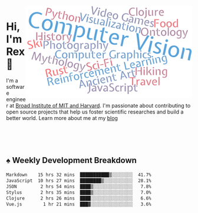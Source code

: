 <img src="https://raw.githubusercontent.com/rexwangcc/rexwangcc/master/myself.png" alt="Rex!" width="450" height="250" align="right">

# Hi, I'm Rex 👋

I'm a software engineer at [Broad Institute of MIT and Harvard](https://www.broadinstitute.org/). I'm passionate about contributing to open source projects that help us foster scientific researches and build a better world. Learn more about me at my [blog](https://rexwang.cc)

<br>
<br>
<br>

<table>
<tr valign="top" width="50%">
<!-- <td > -->

## ♠ Weekly Development Breakdown

<!-- code_time starts -->

```text
Markdown    15 hrs 32 mins  ███████████▒░░░░░░░░  41.7%
JavaScript  10 hrs 27 mins  ████████▒░░░░░░░░░░░  28.1%
JSON         2 hrs 54 mins  ████▒░░░░░░░░░░░░░░░   7.8%
Stylus       2 hrs 35 mins  ████▒░░░░░░░░░░░░░░░   7.0%
Clojure      2 hrs 26 mins  ████░░░░░░░░░░░░░░░░   6.6%
Vue.js        1 hr 21 mins  ███▓░░░░░░░░░░░░░░░░   3.6%
```

<!-- code_time ends -->

<!-- Placeholder for my Game statuses -->

<!-- <td valign="top" width="50%">

#### ♦ My Personal Progress

</td> -->

</tr>
</table>
